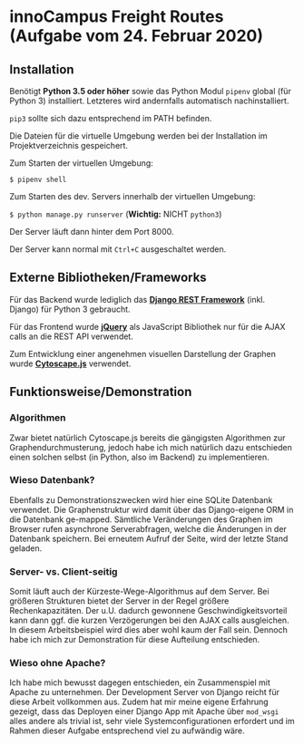 # innoCampus Freight Routes (Aufgabe vom 24. Februar 2020)

## Installation
Benötigt **Python 3.5 oder höher** sowie das Python Modul `pipenv` global (für Python 3) installiert. 
Letzteres wird andernfalls automatisch nachinstalliert.

`pip3` sollte sich dazu entsprechend im PATH befinden.

Die Dateien für die virtuelle Umgebung werden bei der Installation im Projektverzeichnis gespeichert.

Zum Starten der virtuellen Umgebung:

```$ pipenv shell```

Zum Starten des dev. Servers innerhalb der virtuellen Umgebung:

```$ python manage.py runserver``` 
(**Wichtig:** NICHT `python3`)

Der Server läuft dann hinter dem Port 8000.

Der Server kann normal mit `Ctrl+C` ausgeschaltet werden.


## Externe Bibliotheken/Frameworks

Für das Backend wurde lediglich das [**Django REST Framework**](https://www.django-rest-framework.org/) (inkl. Django) für Python 3 gebraucht.

Für das Frontend wurde [**jQuery**](https://jquery.com/) als JavaScript Bibliothek nur für die AJAX calls an die REST API verwendet.

Zum Entwicklung einer angenehmen visuellen Darstellung der Graphen wurde [**Cytoscape.js**](https://js.cytoscape.org/) verwendet.


## Funktionsweise/Demonstration

### Algorithmen
Zwar bietet natürlich Cytoscape.js bereits die gängigsten Algorithmen zur Graphendurchmusterung,
jedoch habe ich mich natürlich dazu entschieden einen solchen selbst (in Python, also im Backend) zu implementieren.

### Wieso Datenbank?
Ebenfalls zu Demonstrationszwecken wird hier eine SQLite Datenbank verwendet.
Die Graphenstruktur wird damit über das Django-eigene ORM in die Datenbank ge-mapped.
Sämtliche Veränderungen des Graphen im Browser rufen asynchrone Serverabfragen, 
welche die Änderungen in der Datenbank speichern.
Bei erneutem Aufruf der Seite, wird der letzte Stand geladen.

### Server- vs. Client-seitig
Somit läuft auch der Kürzeste-Wege-Algorithmus auf dem Server.
Bei größeren Strukturen bietet der Server in der Regel größere Rechenkapazitäten.
Der u.U. dadurch gewonnene Geschwindigkeitsvorteil kann dann ggf. die
kurzen Verzögerungen bei den AJAX calls ausgleichen.
In diesem Arbeitsbeispiel wird dies aber wohl kaum der Fall sein.
Dennoch habe ich mich zur Demonstration für diese Aufteilung entschieden.

### Wieso ohne Apache?
Ich habe mich bewusst dagegen entschieden, 
ein Zusammenspiel mit Apache zu unternehmen.
Der Development Server von Django reicht für diese Arbeit vollkommen aus.
Zudem hat mir meine eigene Erfahrung gezeigt, 
dass das Deployen einer Django App mit Apache über `mod_wsgi` alles andere als trivial ist,
sehr viele Systemconfigurationen erfordert 
und im Rahmen dieser Aufgabe entsprechend viel zu aufwändig wäre.
